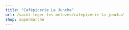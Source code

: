 ```yaml
---
title: "Cafépicerie La Juncha"
url: /saint-leger-les-melezes/cafepicerie-la-juncha/
shop: supermarché
---
```

